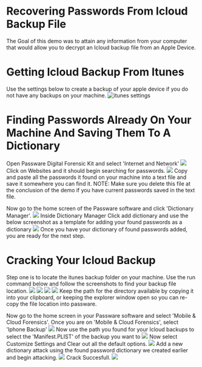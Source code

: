 # Recovering Passwords From Icloud Backup File

The Goal of this demo was to attain any information from your computer that would allow you to decrypt an Icloud backup file from an Apple Device.

# Getting Icloud Backup From Itunes
Use the settings below to create a backup of your apple device if you do not have any backups on your machine.
![itunes settings](Screenshots\ItunesBackupSettings.PNG)

# Finding Passwords Already On Your Machine And Saving Them To A Dictionary
Open Passware Digital Forensic Kit and select 'Internet and Network'
![](Screenshots\findYourPasswords1.PNG)
Click on Websites and it should begin searching for passwords.
![](Screenshots\findYourPasswords2.PNG)
Copy and paste all the passwords it found on your machine into a text file and save it somewhere you can find it.
NOTE: Make sure you delete this file at the conclusion of the demo if you have current passwords saved in the text file.

Now go to the home screen of the Passware software and click 
'Dictionary Manager'.
![](Screenshots\findYourPasswords3.PNG)
Inside Dictionary Manager Click add dictionary and use the below screenshot as a template for adding your found passwords as a dictionary
![](Screenshots\findYourPasswords4.PNG)
Once you have your dictionary of found passwords added, you are ready for the next step.

# Cracking Your Icloud Backup
Step one is to locate the itunes backup folder on your machine. Use the run command below and follow the screenshots to find your backup file location.
![](Screenshots\runCommandItunesBackupFolder.PNG)
![](Screenshots\backupFolder1.PNG)
![](Screenshots\backupFolder2.PNG)
![](Screenshots\backupFolder3.PNG)
Keep the path for the directory available by copying it into your clipboard, or keeping the explorer window open so you can re-copy the file location into passware.

Now go to the home screen in your Passware software and select 'Mobile & Cloud Forensics'.
Once you are on 'Mobile & Cloud Forensics', select 'Iphone Backup'
![](Screenshots\iphoneBackup1.PNG)
Now use the path you found for your Icloud backups to select the 'Manifest.PLIST' of the backup you want to
![](Screenshots\iphoneBackup2.PNG)
Now select Customize Settings and Clear out all the default options.
![](Screenshots\crackSettings.PNG)
Add a new dictionary attack using the found password dictionary we created earlier and begin attacking.
![](Screenshots\iphoneBackup3.PNG)
Crack Succesfull.
![](Screenshots\pwCracked.PNG)
~~~~